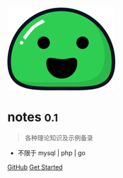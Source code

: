 <!-- _coverpage.md -->

![logo](_media/icon.svg)

# notes <small>0.1</small>

> 各种理论知识及示例备录

- 不限于 mysql | php | go

[GitHub](https://jianzhuliu.github.io/notes/)
[Get Started](#notes-01)
